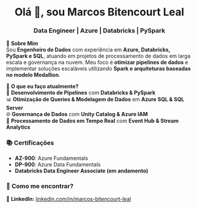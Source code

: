 <h1 align="center">Olá 👋, sou Marcos Bitencourt Leal</h1>
<h3 align="center">Data Engineer | Azure | Databricks | PySpark</h3>

🔹 **Sobre Mim**  
Sou **Engenheiro de Dados** com experiência em **Azure, Databricks, PySpark e SQL**, atuando em projetos de processamento de dados em larga escala e governança na nuvem. Meu foco é **otimizar pipelines de dados** e implementar soluções escaláveis utilizando **Spark e arquiteturas baseadas no modelo Medallion**.

🔹 **O que eu faço atualmente?**  
💾 **Desenvolvimento de Pipelines** com **Databricks & PySpark**  
📊 **Otimização de Queries & Modelagem de Dados** em **Azure SQL & SQL Server**  
🌐 **Governança de Dados** com **Unity Catalog & Azure IAM**  
🚀 **Processamento de Dados em Tempo Real** com **Event Hub & Stream Analytics**  

### 📚 **Certificações**  
- **AZ-900**: Azure Fundamentals  
- **DP-900**: Azure Data Fundamentals  
- **Databricks Data Engineer Associate (em andamento)**  

### 📩 **Como me encontrar?**    
🔗 **LinkedIn:** [linkedin.com/in/marcos-bitencourt-leal](https://linkedin.com/in/marcos-bitencourt-leal/)  

